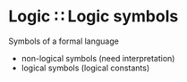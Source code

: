 # Logic ∷ Logic symbols

Symbols of a formal language
- non-logical symbols (need interpretation)
- logical symbols (logical constants)
